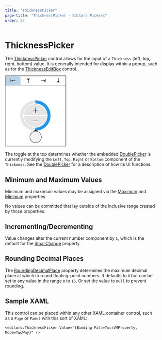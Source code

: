 ```yaml
---
title: "ThicknessPicker"
page-title: "ThicknessPicker - Editors Pickers"
order: 27
---
```

# ThicknessPicker

The [ThicknessPicker](xref:@ActiproUIRoot.Controls.Editors.ThicknessPicker) control allows for the input of a `Thickness` (left, top, right, bottom) value.  It is generally intended for display within a popup, such as for the [ThicknessEditBox](../editboxes/thicknesseditbox.md) control.

![Screenshot](../images/thicknesspicker.png)

The toggle at the top determines whether the embedded [DoublePicker](doublepicker.md) is currently modifying the `Left`, `Top`, `Right` or `Bottom` component of the `Thickness`.  See the [DoublePicker](doublepicker.md) for a description of how its UI functions.

## Minimum and Maximum Values

Minimum and maximum values may be assigned via the [Maximum](xref:@ActiproUIRoot.Controls.Editors.ThicknessPicker.Maximum) and [Minimum](xref:@ActiproUIRoot.Controls.Editors.ThicknessPicker.Minimum) properties.

No values can be committed that lay outside of the inclusive range created by those properties.

## Incrementing/Decrementing

Value changes alter the current number component by `1`, which is the default for the [SmallChange](xref:@ActiproUIRoot.Controls.Editors.ThicknessPicker.SmallChange) property.

## Rounding Decimal Places

The [RoundingDecimalPlace](xref:@ActiproUIRoot.Controls.Editors.ThicknessPicker.RoundingDecimalPlace) property determines the maximum decimal place at which to round floating-point numbers.  It defaults to `8` but can be set to any value in the range `0` to `15`.  Or set the value to `null` to prevent rounding.

## Sample XAML

This control can be placed within any other XAML container control, such as a `Page` or `Panel` with this sort of XAML:

```xaml
<editors:ThicknessPicker Value="{Binding Path=YourVMProperty, Mode=TwoWay}" />
```
